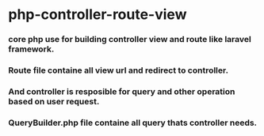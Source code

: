 # php-controller-route-view

### core php use for building controller view and route like laravel framework. 
### Route file containe all view url and redirect to controller.
### And controller is resposible for query and other operation based on user request.
### QueryBuilder.php file containe all query thats controller needs.
